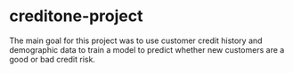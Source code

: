 # creditone-project
The main goal for this project was to use customer credit history and demographic data to train a model to predict whether new customers are a good or bad credit risk.
